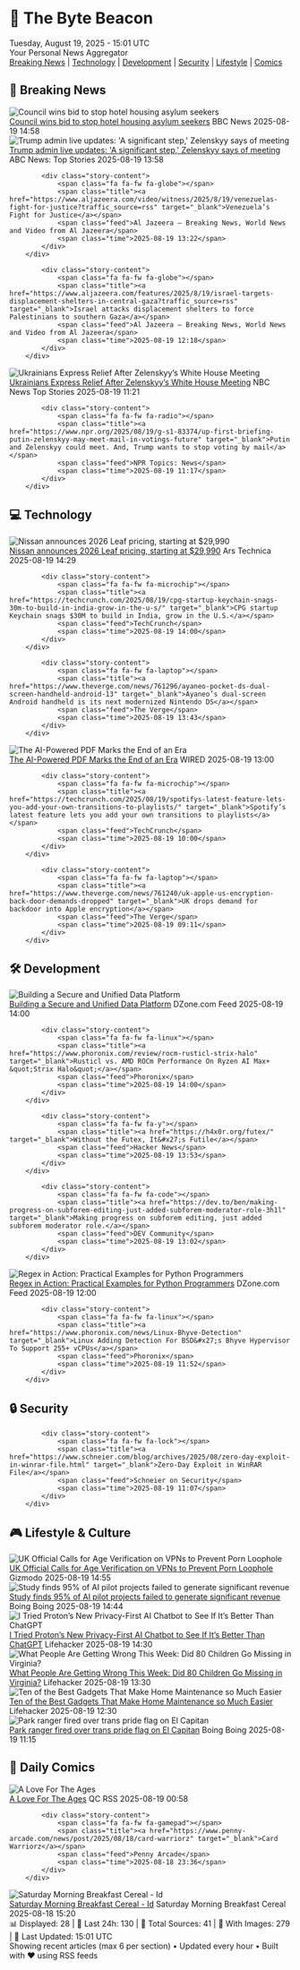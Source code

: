 <!-- Processing 54 RSS feeds at 2025-08-19 15:01:31 UTC -->
<!-- Processing: XKCD -->
<!-- Processing: Saturday Morning Breakfast Cereal -->
<!-- Processing: Penny Arcade -->
<!-- Processing: CNN Top Stories -->
<!-- Processing: CNN Breaking News -->
<!-- Processing: BBC World News -->
<!-- Processing: BBC Breaking News -->
<!-- Processing: NPR News -->
<!-- Processing: CBC News -->
<!-- Error processing https://rss.cbc.ca/lineup/topstories.xml: The read operation timed out -->
<!-- Processing: Reuters Top News -->
<!-- Processing: Reuters World News -->
<!-- Processing: Associated Press Breaking -->
<!-- Processing: NBC News Breaking -->
<!-- Processing: Guardian World News -->
<!-- Processing: Sky News World -->
<!-- Processing: Ars Technica -->
<!-- Processing: Slashdot -->
<!-- Processing: Lobsters Python -->
<!-- Processing: Hacker News -->
<!-- Processing: Phoronix Linux News -->
<!-- Processing: OMG! Ubuntu -->
<!-- Processing: DistroWatch -->
<!-- Processing: Red Hat Blog -->
<!-- Processing: GitHub Blog -->
<!-- Processing: GitLab Blog -->
<!-- Processing: DZone -->
<!-- Processing: Coding Horror -->
<!-- Processing: The Pragmatic Engineer -->
<!-- Processing: Lifehacker -->
<!-- Processing: Gizmodo -->
<!-- Processing: Boing Boing -->
<!-- Generated 10 new posts out of 31 feeds processed -->
<div class="newspaper-header">
    <h1 class="newspaper-title">📰 The Byte Beacon</h1>
    <div class="newspaper-date">Tuesday, August 19, 2025 - 15:01 UTC</div>
    <div class="newspaper-subtitle">Your Personal News Aggregator</div>
</div>

<div class="newspaper-nav">
    <a href="#breaking">Breaking News</a> |
    <a href="#tech">Technology</a> |
    <a href="#dev">Development</a> |
    <a href="#security">Security</a> |
    <a href="#lifestyle">Lifestyle</a> |
    <a href="#webcomics">Comics</a>
</div>

<div class="news-section breaking-news" id="breaking">
<h2 class="section-header">🚨 Breaking News</h2>
<div class="stories-container">
<div class="story">
            <img src="https://ichef.bbci.co.uk/ace/standard/240/cpsprodpb/0f2c/live/60f697b0-1203-11ef-82e8-cd354766a224.png" alt="Council wins bid to stop hotel housing asylum seekers" class="story-image" loading="lazy" onerror="this.style.display='none'">
            <div class="story-content">
                <span class="fa fa-fw fa-flag"></span>
                <span class="title"><a href="https://www.bbc.com/news/articles/cy98gdnrl7lo?at_medium=RSS&at_campaign=rss" target="_blank">Council wins bid to stop hotel housing asylum seekers</a></span>
                <span class="feed">BBC News</span>
                <span class="time">2025-08-19 14:58</span>
            </div>
        </div>
<div class="story">
            <img src="https://s.abcnews.com/images/Politics/trump-zelenskyy-main_1755597470518_hpMain_4x3t_384.jpg" alt="Trump admin live updates: &#x27;A significant step,&#x27; Zelenskyy says of meeting" class="story-image" loading="lazy" onerror="this.style.display='none'">
            <div class="story-content">
                <span class="fa fa-fw fa-tv"></span>
                <span class="title"><a href="https://abcnews.go.com/Politics/live-updates/trump-admin-live-updates/?id=124734940" target="_blank">Trump admin live updates: &#x27;A significant step,&#x27; Zelenskyy says of meeting</a></span>
                <span class="feed">ABC News: Top Stories</span>
                <span class="time">2025-08-19 13:58</span>
            </div>
        </div>
<div class="story">
            
            <div class="story-content">
                <span class="fa fa-fw fa-globe"></span>
                <span class="title"><a href="https://www.aljazeera.com/video/witness/2025/8/19/venezuelas-fight-for-justice?traffic_source=rss" target="_blank">Venezuela’s Fight for Justice</a></span>
                <span class="feed">Al Jazeera – Breaking News, World News and Video from Al Jazeera</span>
                <span class="time">2025-08-19 13:22</span>
            </div>
        </div>
<div class="story">
            
            <div class="story-content">
                <span class="fa fa-fw fa-globe"></span>
                <span class="title"><a href="https://www.aljazeera.com/features/2025/8/19/israel-targets-displacement-shelters-in-central-gaza?traffic_source=rss" target="_blank">Israel attacks displacement shelters to force Palestinians to southern Gaza</a></span>
                <span class="feed">Al Jazeera – Breaking News, World News and Video from Al Jazeera</span>
                <span class="time">2025-08-19 12:18</span>
            </div>
        </div>
<div class="story">
            <img src="https://media-cldnry.s-nbcnews.com/image/upload/t_fit_1500w/mpx/2704722219/2025_08/1755602499664_tdy_news_7a_engel_ukraine_250819_1920x1080-l2ywt3.jpg" alt="Ukrainians Express Relief After Zelenskyy’s White House Meeting" class="story-image" loading="lazy" onerror="this.style.display='none'">
            <div class="story-content">
                <span class="fa fa-fw fa-broadcast-tower"></span>
                <span class="title"><a href="https://www.today.com/video/ukrainians-express-relief-after-zelenskyy-trump-meeting-at-wh-245262917795" target="_blank">Ukrainians Express Relief After Zelenskyy’s White House Meeting</a></span>
                <span class="feed">NBC News Top Stories</span>
                <span class="time">2025-08-19 11:21</span>
            </div>
        </div>
<div class="story">
            
            <div class="story-content">
                <span class="fa fa-fw fa-radio"></span>
                <span class="title"><a href="https://www.npr.org/2025/08/19/g-s1-83374/up-first-briefing-putin-zelenskyy-may-meet-mail-in-votings-future" target="_blank">Putin and Zelenskyy could meet. And, Trump wants to stop voting by mail</a></span>
                <span class="feed">NPR Topics: News</span>
                <span class="time">2025-08-19 11:17</span>
            </div>
        </div>
</div>
</div>
<div class="news-section tech-news" id="tech">
<h2 class="section-header">💻 Technology</h2>
<div class="stories-container">
<div class="story">
            <img src="https://cdn.arstechnica.net/wp-content/uploads/2025/06/250308_All-new_Nissan_LEAF_Dynamic_Pictures_02-500x500-1755612763.jpg" alt="Nissan announces 2026 Leaf pricing, starting at $29,990" class="story-image" loading="lazy" onerror="this.style.display='none'">
            <div class="story-content">
                <span class="fa fa-fw fa-cog"></span>
                <span class="title"><a href="https://arstechnica.com/cars/2025/08/nissan-announces-2026-leaf-pricing-starting-at-29990/" target="_blank">Nissan announces 2026 Leaf pricing, starting at $29,990</a></span>
                <span class="feed">Ars Technica</span>
                <span class="time">2025-08-19 14:29</span>
            </div>
        </div>
<div class="story">
            
            <div class="story-content">
                <span class="fa fa-fw fa-microchip"></span>
                <span class="title"><a href="https://techcrunch.com/2025/08/19/cpg-startup-keychain-snags-30m-to-build-in-india-grow-in-the-u-s/" target="_blank">CPG startup Keychain snags $30M to build in India, grow in the U.S.</a></span>
                <span class="feed">TechCrunch</span>
                <span class="time">2025-08-19 14:00</span>
            </div>
        </div>
<div class="story">
            
            <div class="story-content">
                <span class="fa fa-fw fa-laptop"></span>
                <span class="title"><a href="https://www.theverge.com/news/761296/ayaneo-pocket-ds-dual-screen-handheld-android-13" target="_blank">Ayaneo’s dual-screen Android handheld is its next modernized Nintendo DS</a></span>
                <span class="feed">The Verge</span>
                <span class="time">2025-08-19 13:43</span>
            </div>
        </div>
<div class="story">
            <img src="https://media.wired.com/photos/68a39121b59f5ef91a6a233c/master/pass/gear_adobeaipdf_GettyImages-2071491879.jpg" alt="The AI-Powered PDF Marks the End of an Era" class="story-image" loading="lazy" onerror="this.style.display='none'">
            <div class="story-content">
                <span class="fa fa-fw fa-bolt"></span>
                <span class="title"><a href="https://www.wired.com/story/adobe-ai-powered-pdf-end-of-an-era/" target="_blank">The AI-Powered PDF Marks the End of an Era</a></span>
                <span class="feed">WIRED</span>
                <span class="time">2025-08-19 13:00</span>
            </div>
        </div>
<div class="story">
            
            <div class="story-content">
                <span class="fa fa-fw fa-microchip"></span>
                <span class="title"><a href="https://techcrunch.com/2025/08/19/spotifys-latest-feature-lets-you-add-your-own-transitions-to-playlists/" target="_blank">Spotify’s latest feature lets you add your own transitions to playlists</a></span>
                <span class="feed">TechCrunch</span>
                <span class="time">2025-08-19 10:00</span>
            </div>
        </div>
<div class="story">
            
            <div class="story-content">
                <span class="fa fa-fw fa-laptop"></span>
                <span class="title"><a href="https://www.theverge.com/news/761240/uk-apple-us-encryption-back-door-demands-dropped" target="_blank">UK drops demand for backdoor into Apple encryption</a></span>
                <span class="feed">The Verge</span>
                <span class="time">2025-08-19 09:11</span>
            </div>
        </div>
</div>
</div>
<div class="news-section dev-news" id="dev">
<h2 class="section-header">🛠️ Development</h2>
<div class="stories-container">
<div class="story">
            <img src="https://dz2cdn1.dzone.com/thumbnail?fid=18566245&w=600" alt="Building a Secure and Unified Data Platform" class="story-image" loading="lazy" onerror="this.style.display='none'">
            <div class="story-content">
                <span class="fa fa-fw fa-newspaper"></span>
                <span class="title"><a href="https://dzone.com/articles/gcp-vpc-vm-cloudsql-bigquery-setup" target="_blank">Building a Secure and Unified Data Platform</a></span>
                <span class="feed">DZone.com Feed</span>
                <span class="time">2025-08-19 14:00</span>
            </div>
        </div>
<div class="story">
            
            <div class="story-content">
                <span class="fa fa-fw fa-linux"></span>
                <span class="title"><a href="https://www.phoronix.com/review/rocm-rusticl-strix-halo" target="_blank">Rusticl vs. AMD ROCm Performance On Ryzen AI Max+ &quot;Strix Halo&quot;</a></span>
                <span class="feed">Phoronix</span>
                <span class="time">2025-08-19 14:00</span>
            </div>
        </div>
<div class="story">
            
            <div class="story-content">
                <span class="fa fa-fw fa-y"></span>
                <span class="title"><a href="https://h4x0r.org/futex/" target="_blank">Without the Futex, It&#x27;s Futile</a></span>
                <span class="feed">Hacker News</span>
                <span class="time">2025-08-19 13:53</span>
            </div>
        </div>
<div class="story">
            
            <div class="story-content">
                <span class="fa fa-fw fa-code"></span>
                <span class="title"><a href="https://dev.to/ben/making-progress-on-subforem-editing-just-added-subforem-moderator-role-3h1l" target="_blank">Making progress on subforem editing, just added subforem moderator role.</a></span>
                <span class="feed">DEV Community</span>
                <span class="time">2025-08-19 13:02</span>
            </div>
        </div>
<div class="story">
            <img src="https://dz2cdn1.dzone.com/thumbnail?fid=18566181&w=600" alt="Regex in Action: Practical Examples for Python Programmers" class="story-image" loading="lazy" onerror="this.style.display='none'">
            <div class="story-content">
                <span class="fa fa-fw fa-newspaper"></span>
                <span class="title"><a href="https://dzone.com/articles/regex-use-cases-python" target="_blank">Regex in Action: Practical Examples for Python Programmers</a></span>
                <span class="feed">DZone.com Feed</span>
                <span class="time">2025-08-19 12:00</span>
            </div>
        </div>
<div class="story">
            
            <div class="story-content">
                <span class="fa fa-fw fa-linux"></span>
                <span class="title"><a href="https://www.phoronix.com/news/Linux-Bhyve-Detection" target="_blank">Linux Adding Detection For BSD&#x27;s Bhyve Hypervisor To Support 255+ vCPUs</a></span>
                <span class="feed">Phoronix</span>
                <span class="time">2025-08-19 11:52</span>
            </div>
        </div>
</div>
</div>
<div class="news-section security-news" id="security">
<h2 class="section-header">🔒 Security</h2>
<div class="stories-container">
<div class="story">
            
            <div class="story-content">
                <span class="fa fa-fw fa-lock"></span>
                <span class="title"><a href="https://www.schneier.com/blog/archives/2025/08/zero-day-exploit-in-winrar-file.html" target="_blank">Zero-Day Exploit in WinRAR File</a></span>
                <span class="feed">Schneier on Security</span>
                <span class="time">2025-08-19 11:07</span>
            </div>
        </div>
</div>
</div>
<div class="news-section lifestyle-news" id="lifestyle">
<h2 class="section-header">🎮 Lifestyle & Culture</h2>
<div class="stories-container">
<div class="story">
            <img src="https://gizmodo.com/app/uploads/2025/08/Best-VPN-for-Brave-Browser.jpg" alt="UK Official Calls for Age Verification on VPNs to Prevent Porn Loophole" class="story-image" loading="lazy" onerror="this.style.display='none'">
            <div class="story-content">
                <span class="fa fa-fw fa-computer"></span>
                <span class="title"><a href="https://gizmodo.com/uk-official-calls-for-age-verification-on-vpns-to-prevent-porn-loophole-2000644942" target="_blank">UK Official Calls for Age Verification on VPNs to Prevent Porn Loophole</a></span>
                <span class="feed">Gizmodo</span>
                <span class="time">2025-08-19 14:55</span>
            </div>
        </div>
<div class="story">
            <img src="https://i0.wp.com/boingboing.net/wp-content/uploads/2025/08/ai.png?fit=1613%2C827&amp;quality=55&amp;ssl=1" alt="Study finds 95% of AI pilot projects failed to generate significant revenue" class="story-image" loading="lazy" onerror="this.style.display='none'">
            <div class="story-content">
                <span class="fa fa-fw fa-arrow-right"></span>
                <span class="title"><a href="https://boingboing.net/2025/08/19/study-finds-95-of-ai-pilot-projects-failed-to-generate-significant-revenue.html" target="_blank">Study finds 95% of AI pilot projects failed to generate significant revenue</a></span>
                <span class="feed">Boing Boing</span>
                <span class="time">2025-08-19 14:44</span>
            </div>
        </div>
<div class="story">
            <img src="https://lifehacker.com/imagery/articles/01K3131Q4TV2K1FJNGNCC3NKAA/hero-image.jpg" alt="I Tried Proton’s New Privacy-First AI Chatbot to See If It’s Better Than ChatGPT" class="story-image" loading="lazy" onerror="this.style.display='none'">
            <div class="story-content">
                <span class="fa fa-fw fa-life-ring"></span>
                <span class="title"><a href="https://lifehacker.com/tech/proton-privacy-first-chatbot-comparison-to-chatgpt?utm_medium=RSS" target="_blank">I Tried Proton’s New Privacy-First AI Chatbot to See If It’s Better Than ChatGPT</a></span>
                <span class="feed">Lifehacker</span>
                <span class="time">2025-08-19 14:30</span>
            </div>
        </div>
<div class="story">
            <img src="https://lifehacker.com/imagery/articles/01K2ZWCV70WPV8H9H42094FYPT/hero-image.jpg" alt="What People Are Getting Wrong This Week: Did 80 Children Go Missing in Virginia?" class="story-image" loading="lazy" onerror="this.style.display='none'">
            <div class="story-content">
                <span class="fa fa-fw fa-life-ring"></span>
                <span class="title"><a href="https://lifehacker.com/entertainment/what-people-are-getting-wrong-this-week-did-80-children-go-missing-in-virginia?utm_medium=RSS" target="_blank">What People Are Getting Wrong This Week: Did 80 Children Go Missing in Virginia?</a></span>
                <span class="feed">Lifehacker</span>
                <span class="time">2025-08-19 13:30</span>
            </div>
        </div>
<div class="story">
            <img src="https://lifehacker.com/imagery/articles/01K2Z0RPNVB1MWW2EAC475ESMV/hero-image.png" alt="Ten of the Best Gadgets That Make Home Maintenance so Much Easier" class="story-image" loading="lazy" onerror="this.style.display='none'">
            <div class="story-content">
                <span class="fa fa-fw fa-life-ring"></span>
                <span class="title"><a href="https://lifehacker.com/home/best-gadgets-for-easier-home-maintenance?utm_medium=RSS" target="_blank">Ten of the Best Gadgets That Make Home Maintenance so Much Easier</a></span>
                <span class="feed">Lifehacker</span>
                <span class="time">2025-08-19 12:30</span>
            </div>
        </div>
<div class="story">
            <img src="https://i0.wp.com/boingboing.net/wp-content/uploads/2025/08/250818-yosemite-transgender-flag-mn-1505-95c802.webp?fit=1000%2C750&amp;quality=55&amp;ssl=1" alt="Park ranger fired over trans pride flag on El Capitan" class="story-image" loading="lazy" onerror="this.style.display='none'">
            <div class="story-content">
                <span class="fa fa-fw fa-arrow-right"></span>
                <span class="title"><a href="https://boingboing.net/2025/08/19/park-ranger-fired-over-trans-pride-flag-on-el-capitan.html" target="_blank">Park ranger fired over trans pride flag on El Capitan</a></span>
                <span class="feed">Boing Boing</span>
                <span class="time">2025-08-19 11:15</span>
            </div>
        </div>
</div>
</div>
<div class="news-section webcomics-section" id="webcomics">
<h2 class="section-header">🎨 Daily Comics</h2>
<div class="stories-container">
<div class="story">
            <img src="http://www.questionablecontent.net/comics/5638.png" alt="A Love For The Ages" class="story-image" loading="lazy" onerror="this.style.display='none'">
            <div class="story-content">
                <span class="fa fa-fw fa-music"></span>
                <span class="title"><a href="http://questionablecontent.net/view.php?comic=5638" target="_blank">A Love For The Ages</a></span>
                <span class="feed">QC RSS</span>
                <span class="time">2025-08-19 00:58</span>
            </div>
        </div>
<div class="story">
            
            <div class="story-content">
                <span class="fa fa-fw fa-gamepad"></span>
                <span class="title"><a href="https://www.penny-arcade.com/news/post/2025/08/18/card-warriorz" target="_blank">Card Warriorz</a></span>
                <span class="feed">Penny Arcade</span>
                <span class="time">2025-08-18 23:36</span>
            </div>
        </div>
<div class="story">
            <img src="https://www.smbc-comics.com/comics/1755378695-20250818.png" alt="Saturday Morning Breakfast Cereal - Id" class="story-image" loading="lazy" onerror="this.style.display='none'">
            <div class="story-content">
                <span class="fa fa-fw fa-smile"></span>
                <span class="title"><a href="https://www.smbc-comics.com/comic/id" target="_blank">Saturday Morning Breakfast Cereal - Id</a></span>
                <span class="feed">Saturday Morning Breakfast Cereal</span>
                <span class="time">2025-08-18 15:20</span>
            </div>
        </div>
</div>
</div>

<div class="newspaper-footer">
    <div class="stats">
        📊 Displayed: 28 | 📅 Last 24h: 130 | 📡 Total Sources: 41 | 📸 With Images: 279 |
        🔄 Last Updated: 15:01 UTC
    </div>
    <div class="footer-note">
        Showing recent articles (max 6 per section) • Updated every hour • Built with ❤️ using RSS feeds
    </div>
</div>

